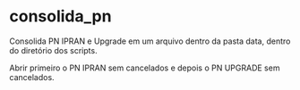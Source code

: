 # consolida_pn

Consolida PN IPRAN e Upgrade em um arquivo dentro da pasta data, dentro do diretório dos scripts.

Abrir primeiro o PN IPRAN sem cancelados e depois o PN UPGRADE sem cancelados.


